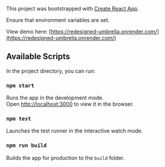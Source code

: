 This project was bootstrapped with [Create React App](https://github.com/facebook/create-react-app).

Ensure that environment variables are set.

View demo here: [https://redesigned-umbrella.onrender.com/](https://redesigned-umbrella.onrender.com/)

## Available Scripts

In the project directory, you can run:

### `npm start`

Runs the app in the development mode.\
Open [http://localhost:3000](http://localhost:3000) to view it in the browser.

### `npm test`

Launches the test runner in the interactive watch mode.

### `npm run build`

Builds the app for production to the `build` folder.
